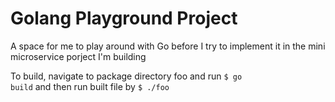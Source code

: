<h1>Golang Playground Project</h1>

A space for me to play around with Go before I try to implement it in the mini microservice porject I'm building<br>

To build, navigate to package directory foo and run <code>$ go build</code> and then run built file by <code>$ ./foo</code>
